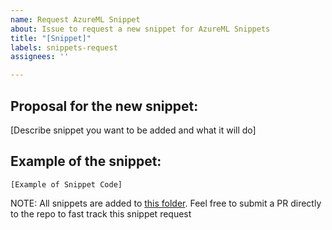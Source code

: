 ```yaml
---
name: Request AzureML Snippet
about: Issue to request a new snippet for AzureML Snippets
title: "[Snippet]"
labels: snippets-request
assignees: ''

---
```


## Proposal for the new snippet: 
[Describe snippet you want to be added and what it will do]

## Example of the snippet:
```
[Example of Snippet Code]
```

NOTE:
All snippets are added to [this folder](https://github.com/Azure/azureml-web/tree/main/website/docs/vs-code-snippets). Feel free to submit a PR directly to the repo to fast track this snippet request
